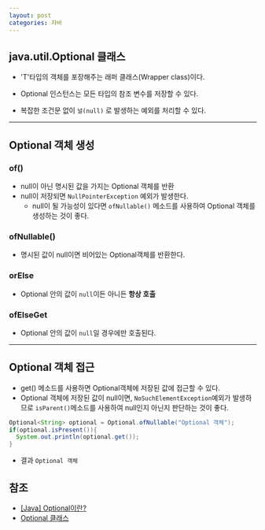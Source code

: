 ```yaml
---
layout: post
categories: 자바
---
```


## java.util.Optional<T> 클래스 
- 'T'타입의 객체를 포장해주는 래퍼 클래스(Wrapper class)이다. 
- Optional 인스턴스는 모든 타입의 참조 변수를 저장할 수 있다. 

- 복잡한 조건문 없이 `널(null)` 로 발생하는 예외를 처리할 수 있다. 

<hr>

## Optional 객체 생성

### of() 
- null이 아닌 명시된 값을 가지는 Optional 객체를 반환
- null이 저장되면 `NullPointerException` 예외가 발생한다. 
  - null이 될 가능성이 있다면 `ofNullable()` 메소드를 사용하여 Optional 객체를 생성하는 것이 좋다. 

### ofNullable()
- 명시된 값이 null이면 비어있는 Optional객체를 반환한다. 

### orElse
- Optional 안의 값이 `null`이든 아니든 **항상 호출**

### ofElseGet
- Optional 안의 값이 `null`일 경우에만 호출된다.

<hr>

## Optional 객체 접근
- get() 메소드를 사용하면 Optional객체에 저장된 값에 접근할 수 있다. 
- Optional 객체에 저장된 값이 null이면, `NoSuchElementException`예외가 발생하므로 `isParent()`메소드를 사용하여 null인지 아닌지 판단하는 것이 좋다. 

```java
Optional<String> optional = Optional.ofNullable("Optional 객체");
if(optional.isPresent()){
  System.out.println(optional.get());
}
```
- 결과 `Optional 객체`

## 참조 
- [[Java] Optional이란?](https://mangkyu.tistory.com/70)
- [Optional 클래스](http://www.tcpschool.com/java/java_stream_optional)